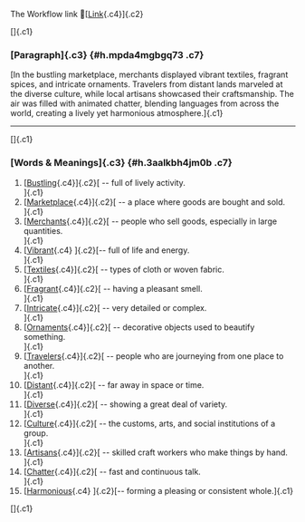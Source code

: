 The Workflow link
👏[[Link](https://www.google.com/url?q=http://www.google.com&sa=D&source=editors&ust=1760678757580032&usg=AOvVaw3x7c_4H6Fr08VBmVfpQWTC){.c4}]{.c2}

[]{.c1}

### [Paragraph]{.c3} {#h.mpda4mgbgq73 .c7}

[In the bustling marketplace, merchants displayed vibrant textiles,
fragrant spices, and intricate ornaments. Travelers from distant lands
marveled at the diverse culture, while local artisans showcased their
craftsmanship. The air was filled with animated chatter, blending
languages from across the world, creating a lively yet harmonious
atmosphere.]{.c1}

------------------------------------------------------------------------

[]{.c1}

### [Words & Meanings]{.c3} {#h.3aalkbh4jm0b .c7}

1.  [[Bustling](https://www.google.com/url?q=http://www.google.com&sa=D&source=editors&ust=1760678757581323&usg=AOvVaw3D0viK2kckcGcDQ3gLeszv){.c4}]{.c2}[ --
    full of lively activity.\
    ]{.c1}
2.  [[Marketplace](https://www.google.com/url?q=http://www.google.com&sa=D&source=editors&ust=1760678757581586&usg=AOvVaw1erWYuPRkCoFt2gWhQCIyJ){.c4}]{.c2}[ --
    a place where goods are bought and sold.\
    ]{.c1}
3.  [[Merchants](https://www.google.com/url?q=http://www.google.com&sa=D&source=editors&ust=1760678757581815&usg=AOvVaw2qMvQdwW5BTB-NOOlJjgm8){.c4}]{.c2}[ --
    people who sell goods, especially in large quantities.\
    ]{.c1}
4.  [[Vibrant](https://www.google.com/url?q=http://www.google.com&sa=D&source=editors&ust=1760678757582065&usg=AOvVaw08f5zICCSOJ9l5nYNrGv-n){.c4}
    ]{.c2}[-- full of life and energy.\
    ]{.c1}
5.  [[Textiles](https://www.google.com/url?q=http://www.google.com&sa=D&source=editors&ust=1760678757582245&usg=AOvVaw1MTmOsZpzUiQLj_S0YKfqO){.c4}]{.c2}[ --
    types of cloth or woven fabric.\
    ]{.c1}
6.  [[Fragrant](https://www.google.com/url?q=http://www.google.com&sa=D&source=editors&ust=1760678757582434&usg=AOvVaw2K9adi6CdDwDl78NQ3x7sA){.c4}]{.c2}[ --
    having a pleasant smell.\
    ]{.c1}
7.  [[Intricate](https://www.google.com/url?q=http://www.google.com&sa=D&source=editors&ust=1760678757582621&usg=AOvVaw3TRmL1cuieMBFV_1jn7FXS){.c4}]{.c2}[ --
    very detailed or complex.\
    ]{.c1}
8.  [[Ornaments](https://www.google.com/url?q=http://www.google.com&sa=D&source=editors&ust=1760678757582801&usg=AOvVaw0ESwnTAR56GBPySvdmMHs2){.c4}]{.c2}[ --
    decorative objects used to beautify something.\
    ]{.c1}
9.  [[Travelers](https://www.google.com/url?q=http://www.google.com&sa=D&source=editors&ust=1760678757583009&usg=AOvVaw05LdyPyxZvyxSvNi840dys){.c4}]{.c2}[ --
    people who are journeying from one place to another.\
    ]{.c1}
10. [[Distant](https://www.google.com/url?q=http://www.google.com&sa=D&source=editors&ust=1760678757583251&usg=AOvVaw2cOD5CD49uShlgIl92L2G_){.c4}]{.c2}[ --
    far away in space or time.\
    ]{.c1}
11. [[Diverse](https://www.google.com/url?q=http://www.google.com&sa=D&source=editors&ust=1760678757583423&usg=AOvVaw2L0826tC-JB1PvUaXAq-LH){.c4}]{.c2}[ --
    showing a great deal of variety.\
    ]{.c1}
12. [[Culture](https://www.google.com/url?q=http://www.google.com&sa=D&source=editors&ust=1760678757583723&usg=AOvVaw21IMqYCAh5Ft6mCGcBgY0J){.c4}]{.c2}[ --
    the customs, arts, and social institutions of a group.\
    ]{.c1}
13. [[Artisans](https://www.google.com/url?q=http://www.google.com&sa=D&source=editors&ust=1760678757583983&usg=AOvVaw3h9QiQ4kkwLAeShMCnSzwh){.c4}]{.c2}[ --
    skilled craft workers who make things by hand.\
    ]{.c1}
14. [[Chatter](https://www.google.com/url?q=http://www.google.com&sa=D&source=editors&ust=1760678757584192&usg=AOvVaw1p6FW6G-YrYCE4wQ_eetU0){.c4}]{.c2}[ --
    fast and continuous talk.\
    ]{.c1}
15. [[Harmonious](https://www.google.com/url?q=http://www.google.com&sa=D&source=editors&ust=1760678757584383&usg=AOvVaw1ryHyDD9B0XohmmQlsSTSU){.c4}
    ]{.c2}[-- forming a pleasing or consistent whole.]{.c1}

[]{.c1}
